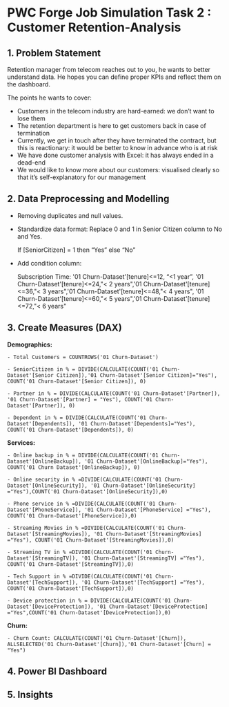 # PWC Forge Job Simulation Task 2 : Customer Retention-Analysis

## 1. Problem Statement

Retention manager from telecom reaches out to you, he wants to better understand data. He hopes you can define proper KPIs and reflect them on the dashboard.

The points he wants to cover:

- Customers in the telecom industry are hard-earned: we don’t want to lose them
- The retention department is here to get customers back in case of termination 
- Currently, we get in touch after they have terminated the contract, but this is reactionary: it would be better to know in advance who is at risk 
- We  have done customer analysis with Excel: it has always ended in a dead-end
- We would like to know more about our customers: visualised clearly so that it’s self-explanatory for our management


## 2. Data Preprocessing and Modelling

- Removing duplicates and null values.

- Standardize data format: Replace 0 and 1 in Senior Citizen column to No and Yes.

    If [SeniorCitizen] = 1 then “Yes” else “No”
  
- Add condition column:
  
    Subscription Time: 
'01 Churn-Dataset'[tenure]<=12, “<1 year”, '01 Churn-Dataset'[tenure]<=24,"< 2 years",'01 Churn-Dataset'[tenure]<=36,"< 3 years",'01 Churn-Dataset'[tenure]<=48,"< 4 years", '01 Churn-Dataset'[tenure]<=60,"< 5 years",'01 Churn-Dataset'[tenure]<=72,"< 6 years"


## 3. Create Measures (DAX)

**Demographics:**

`- Total Customers = COUNTROWS('01 Churn-Dataset')`

`- SeniorCitizen in % = DIVIDE(CALCULATE(COUNT('01 Churn-Dataset'[Senior Citizen]),'01 Churn-Dataset'[Senior Citizen]="Yes"), COUNT('01 Churn-Dataset'[Senior Citizen]), 0)`

`- Partner in % = DIVIDE(CALCULATE(COUNT('01 Churn-Dataset'[Partner]), '01 Churn-Dataset'[Partner] = "Yes"), COUNT('01 Churn-Dataset'[Partner]), 0)`

`- Dependent in % = DIVIDE(CALCULATE(COUNT('01 Churn-Dataset'[Dependents]), '01 Churn-Dataset'[Dependents]="Yes"), COUNT('01 Churn-Dataset'[Dependents]), 0)`

**Services:**

`- Online backup in % = DIVIDE(CALCULATE(COUNT('01 Churn-Dataset'[OnlineBackup]), '01 Churn-Dataset'[OnlineBackup]="Yes"), COUNT('01 Churn Dataset'[OnlineBackup]), 0)`

`- Online security in % =DIVIDE(CALCULATE(COUNT('01 Churn-Dataset'[OnlineSecurity]), '01 Churn-Dataset'[OnlineSecurity] ="Yes"),COUNT('01 Churn-Dataset'[OnlineSecurity]),0)`

`- Phone service in % =DIVIDE(CALCULATE(COUNT('01 Churn-Dataset'[PhoneService]), '01 Churn-Dataset'[PhoneService] ="Yes"), COUNT('01 Churn-Dataset'[PhoneService]),0)`

`- Streaming Movies in % =DIVIDE(CALCULATE(COUNT('01 Churn-Dataset'[StreamingMovies]), '01 Churn-Dataset'[StreamingMovies] ="Yes"), COUNT('01 Churn-Dataset'[StreamingMovies]),0)`

`- Streaming TV in % =DIVIDE(CALCULATE(COUNT('01 Churn-Dataset'[StreamingTV]), '01 Churn-Dataset'[StreamingTV] ="Yes"), COUNT('01 Churn-Dataset'[StreamingTV]),0)`

`- Tech Support in % =DIVIDE(CALCULATE(COUNT('01 Churn-Dataset'[TechSupport]), '01 Churn-Dataset'[TechSupport] ="Yes"), COUNT('01 Churn-Dataset'[TechSupport]),0)`

`- Device protection in % = DIVIDE(CALCULATE(COUNT('01 Churn-Dataset'[DeviceProtection]), '01 Churn-Dataset'[DeviceProtection] ="Yes",COUNT('01 Churn-Dataset'[DeviceProtection]),0)`

**Churn:**

`- Churn Count: CALCULATE(COUNT('01 Churn-Dataset'[Churn]), ALLSELECTED('01 Churn-Dataset'[Churn]),'01 Churn-Dataset'[Churn] = "Yes")`



## 4. Power BI Dashboard
## 5. Insights
